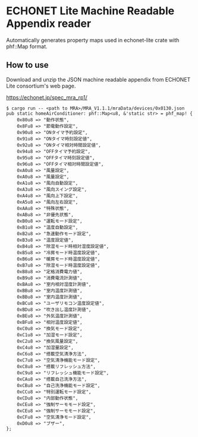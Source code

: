 # ECHONET Lite Machine Readable Appendix reader

Automatically generates property maps used in echonet-lite crate with phf::Map format.

## How to use

Download and unzip the JSON machine readable appendix from ECHONET Lite consortium's web page.

https://echonet.jp/spec_mra_rp1/

```shell
$ cargo run -- <path to MRA>/MRA_V1.1.1/mraData/devices/0x0130.json
pub static homeAirConditioner: phf::Map<u8, &'static str> = phf_map! {
    0x80u8 => "動作状態",
    0x8Fu8 => "節電動作設定",
    0x90u8 => "ONタイマ予約設定",
    0x91u8 => "ONタイマ時刻設定値",
    0x92u8 => "ONタイマ相対時間設定値",
    0x94u8 => "OFFタイマ予約設定",
    0x95u8 => "OFFタイマ時刻設定値",
    0x96u8 => "OFFタイマ相対時間設定値",
    0xA0u8 => "風量設定",
    0xA0u8 => "風量設定",
    0xA1u8 => "風向自動設定",
    0xA3u8 => "風向スイング設定",
    0xA4u8 => "風向上下設定",
    0xA5u8 => "風向左右設定",
    0xAAu8 => "特殊状態",
    0xABu8 => "非優先状態",
    0xB0u8 => "運転モード設定",
    0xB1u8 => "温度自動設定",
    0xB2u8 => "急速動作モード設定",
    0xB3u8 => "温度設定値",
    0xB4u8 => "除湿モード時相対湿度設定値",
    0xB5u8 => "冷房モード時温度設定値",
    0xB6u8 => "暖房モード時温度設定値",
    0xB7u8 => "除湿モード時温度設定値",
    0xB8u8 => "定格消費電力値",
    0xB9u8 => "消費電流計測値",
    0xBAu8 => "室内相対湿度計測値",
    0xBBu8 => "室内温度計測値",
    0xBBu8 => "室内温度計測値",
    0xBCu8 => "ユーザリモコン温度設定値",
    0xBDu8 => "吹き出し温度計測値",
    0xBEu8 => "外気温度計測値",
    0xBFu8 => "相対温度設定値",
    0xC0u8 => "換気モード設定",
    0xC1u8 => "加湿モード設定",
    0xC2u8 => "換気風量設定",
    0xC4u8 => "加湿量設定",
    0xC6u8 => "搭載空気清浄方法",
    0xC7u8 => "空気清浄機能モード設定",
    0xC8u8 => "搭載リフレッシュ方法",
    0xC9u8 => "リフレッシュ機能モード設定",
    0xCAu8 => "搭載自己洗浄方法",
    0xCBu8 => "自己洗浄機能モード設定",
    0xCCu8 => "特別運転モード設定",
    0xCDu8 => "内部動作状態",
    0xCEu8 => "強制サーモモード設定",
    0xCEu8 => "強制サーモモード設定",
    0xCFu8 => "空気清浄モード設定",
    0xD0u8 => "ブザー",
};
```
